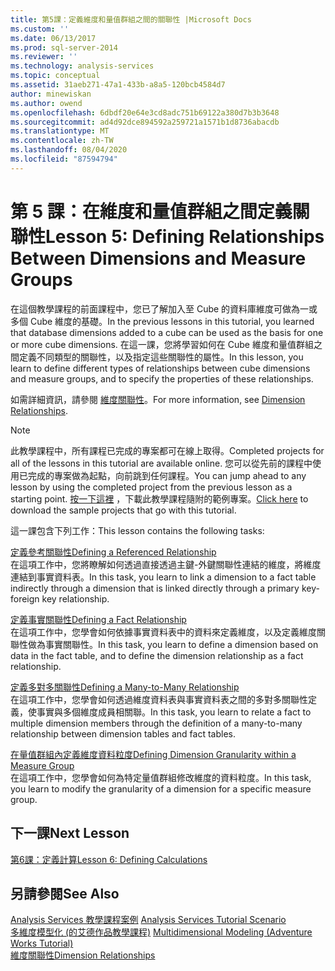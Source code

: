 ```yaml
---
title: 第5課：定義維度和量值群組之間的關聯性 |Microsoft Docs
ms.custom: ''
ms.date: 06/13/2017
ms.prod: sql-server-2014
ms.reviewer: ''
ms.technology: analysis-services
ms.topic: conceptual
ms.assetid: 31aeb271-47a1-433b-a8a5-120bcb4584d7
author: minewiskan
ms.author: owend
ms.openlocfilehash: 6dbdf20e64e3cd8adc751b69122a380d7b3b3648
ms.sourcegitcommit: ad4d92dce894592a259721a1571b1d8736abacdb
ms.translationtype: MT
ms.contentlocale: zh-TW
ms.lasthandoff: 08/04/2020
ms.locfileid: "87594794"
---
```

# <a name="lesson-5-defining-relationships-between-dimensions-and-measure-groups"></a><span data-ttu-id="92050-102">第 5 課：在維度和量值群組之間定義關聯性</span><span class="sxs-lookup"><span data-stu-id="92050-102">Lesson 5: Defining Relationships Between Dimensions and Measure Groups</span></span>
  <span data-ttu-id="92050-103">在這個教學課程的前面課程中，您已了解加入至 Cube 的資料庫維度可做為一或多個 Cube 維度的基礎。</span><span class="sxs-lookup"><span data-stu-id="92050-103">In the previous lessons in this tutorial, you learned that database dimensions added to a cube can be used as the basis for one or more cube dimensions.</span></span> <span data-ttu-id="92050-104">在這一課，您將學習如何在 Cube 維度和量值群組之間定義不同類型的關聯性，以及指定這些關聯性的屬性。</span><span class="sxs-lookup"><span data-stu-id="92050-104">In this lesson, you learn to define different types of relationships between cube dimensions and measure groups, and to specify the properties of these relationships.</span></span>  
  
 <span data-ttu-id="92050-105">如需詳細資訊，請參閱 [維度關聯性](multidimensional-models-olap-logical-cube-objects/dimension-relationships.md)。</span><span class="sxs-lookup"><span data-stu-id="92050-105">For more information, see [Dimension Relationships](multidimensional-models-olap-logical-cube-objects/dimension-relationships.md).</span></span>  
  
> [!NOTE]  
>  <span data-ttu-id="92050-106">此教學課程中，所有課程已完成的專案都可在線上取得。</span><span class="sxs-lookup"><span data-stu-id="92050-106">Completed projects for all of the lessons in this tutorial are available online.</span></span> <span data-ttu-id="92050-107">您可以從先前的課程中使用已完成的專案做為起點，向前跳到任何課程。</span><span class="sxs-lookup"><span data-stu-id="92050-107">You can jump ahead to any lesson by using the completed project from the previous lesson as a starting point.</span></span> <span data-ttu-id="92050-108">[按一下這裡](https://go.microsoft.com/fwlink/?LinkID=221866) ，下載此教學課程隨附的範例專案。</span><span class="sxs-lookup"><span data-stu-id="92050-108">[Click here](https://go.microsoft.com/fwlink/?LinkID=221866) to download the sample projects that go with this tutorial.</span></span>  
  
 <span data-ttu-id="92050-109">這一課包含下列工作：</span><span class="sxs-lookup"><span data-stu-id="92050-109">This lesson contains the following tasks:</span></span>  
  
 [<span data-ttu-id="92050-110">定義參考關聯性</span><span class="sxs-lookup"><span data-stu-id="92050-110">Defining a Referenced Relationship</span></span>](lesson-5-1-defining-a-referenced-relationship.md)  
 <span data-ttu-id="92050-111">在這項工作中，您將瞭解如何透過直接透過主鍵-外鍵關聯性連結的維度，將維度連結到事實資料表。</span><span class="sxs-lookup"><span data-stu-id="92050-111">In this task, you learn to link a dimension to a fact table indirectly through a dimension that is linked directly through a primary key-foreign key relationship.</span></span>  
  
 [<span data-ttu-id="92050-112">定義事實關聯性</span><span class="sxs-lookup"><span data-stu-id="92050-112">Defining a Fact Relationship</span></span>](lesson-5-2-defining-a-fact-relationship.md)  
 <span data-ttu-id="92050-113">在這項工作中，您學會如何依據事實資料表中的資料來定義維度，以及定義維度關聯性做為事實關聯性。</span><span class="sxs-lookup"><span data-stu-id="92050-113">In this task, you learn to define a dimension based on data in the fact table, and to define the dimension relationship as a fact relationship.</span></span>  
  
 [<span data-ttu-id="92050-114">定義多對多關聯性</span><span class="sxs-lookup"><span data-stu-id="92050-114">Defining a Many-to-Many Relationship</span></span>](lesson-5-3-defining-a-many-to-many-relationship.md)  
 <span data-ttu-id="92050-115">在這項工作中，您學會如何透過維度資料表與事實資料表之間的多對多關聯性定義，使事實與多個維度成員相關聯。</span><span class="sxs-lookup"><span data-stu-id="92050-115">In this task, you learn to relate a fact to multiple dimension members through the definition of a many-to-many relationship between dimension tables and fact tables.</span></span>  
  
 [<span data-ttu-id="92050-116">在量值群組內定義維度資料粒度</span><span class="sxs-lookup"><span data-stu-id="92050-116">Defining Dimension Granularity within a Measure Group</span></span>](lesson-5-4-defining-dimension-granularity-within-a-measure-group.md)  
 <span data-ttu-id="92050-117">在這項工作中，您學會如何為特定量值群組修改維度的資料粒度。</span><span class="sxs-lookup"><span data-stu-id="92050-117">In this task, you learn to modify the granularity of a dimension for a specific measure group.</span></span>  
  
## <a name="next-lesson"></a><span data-ttu-id="92050-118">下一課</span><span class="sxs-lookup"><span data-stu-id="92050-118">Next Lesson</span></span>  
 [<span data-ttu-id="92050-119">第6課：定義計算</span><span class="sxs-lookup"><span data-stu-id="92050-119">Lesson 6: Defining Calculations</span></span>](lesson-6-defining-calculations.md)  
  
## <a name="see-also"></a><span data-ttu-id="92050-120">另請參閱</span><span class="sxs-lookup"><span data-stu-id="92050-120">See Also</span></span>  
 <span data-ttu-id="92050-121">[Analysis Services 教學課程案例](analysis-services-tutorial-scenario.md) </span><span class="sxs-lookup"><span data-stu-id="92050-121">[Analysis Services Tutorial Scenario](analysis-services-tutorial-scenario.md) </span></span>  
 <span data-ttu-id="92050-122">[多維度模型化 &#40;的艾德作品教學課程&#41;](multidimensional-modeling-adventure-works-tutorial.md) </span><span class="sxs-lookup"><span data-stu-id="92050-122">[Multidimensional Modeling &#40;Adventure Works Tutorial&#41;](multidimensional-modeling-adventure-works-tutorial.md) </span></span>  
 [<span data-ttu-id="92050-123">維度關聯性</span><span class="sxs-lookup"><span data-stu-id="92050-123">Dimension Relationships</span></span>](multidimensional-models-olap-logical-cube-objects/dimension-relationships.md)  
  
  
